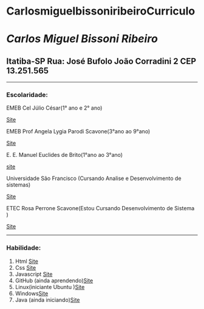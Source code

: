 # CarlosmiguelbissoniribeiroCurriculo
# *Carlos Miguel Bissoni Ribeiro*
## Itatiba-SP   Rua: José Bufolo  João Corradini 2   CEP 13.251.565
___
### Escolaridade:

  EMEB Cel Júlio César(1° ano e 2° ano)
  
   [Site](https://www.facebook.com/pages/EMEB-J%C3%BAlio-C%C3%A9sar/101546250031355)
  
  EMEB Prof Angela Lygia Parodi Scavone(3°ano ao 9°ano)

  [Site](https://www.facebook.com/angela.lygia.714049)
  
  E. E. Manuel Euclides de Brito(1°ano ao 3°ano)
  
  [site](https://pt-br.facebook.com/EEMEB/)
  
  Universidade São Francisco (Cursando Analise e Desenvolvimento de sistemas)
  
  [Site](https://www.usf.edu.br/institucional/infra.vm?id=74971207)
  
  ETEC Rosa Perrone Scavone(Estou Cursando Desenvolvimento de Sistema )


[Site](https://www.cps.sp.gov.br/etecs/etec-rosa-perrone-scavone/)



---
  ### Habilidade:
  
 1. Html 
 [Site](https://getbootstrap.com/)
 2.  Css
 [Site](https://getbootstrap.com/)
 3. Javascript 
 [Site](https://www.javascript.com/)
 4. GitHub (ainda aprendendo)[Site](https://github.com/)
 5. Linux(iniciante Ubuntu )[Site](https://ubuntu.com/download)
 6. Windows[Site](https://www.microsoft.com/pt-br/software-download/windows10)
 7. Java (ainda iniciando)[Site](https://www.java.com/pt-BR/)
 



